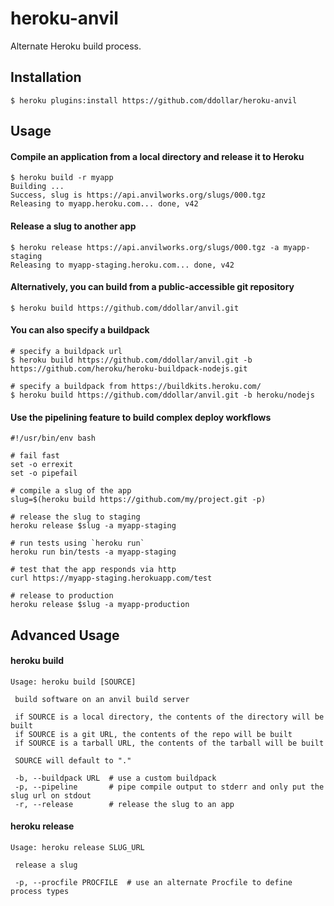 # heroku-anvil

Alternate Heroku build process.

## Installation

    $ heroku plugins:install https://github.com/ddollar/heroku-anvil

## Usage

#### Compile an application from a local directory and release it to Heroku

    $ heroku build -r myapp
    Building ...
    Success, slug is https://api.anvilworks.org/slugs/000.tgz
    Releasing to myapp.heroku.com... done, v42

#### Release a slug to another app

    $ heroku release https://api.anvilworks.org/slugs/000.tgz -a myapp-staging
    Releasing to myapp-staging.heroku.com... done, v42
    
#### Alternatively, you can build from a public-accessible git repository

    $ heroku build https://github.com/ddollar/anvil.git
    
#### You can also specify a buildpack

    # specify a buildpack url
    $ heroku build https://github.com/ddollar/anvil.git -b https://github.com/heroku/heroku-buildpack-nodejs.git
    
    # specify a buildpack from https://buildkits.heroku.com/
    $ heroku build https://github.com/ddollar/anvil.git -b heroku/nodejs
    
#### Use the pipelining feature to build complex deploy workflows

    #!/usr/bin/env bash
    
    # fail fast
    set -o errexit
    set -o pipefail
    
    # compile a slug of the app
    slug=$(heroku build https://github.com/my/project.git -p)

    # release the slug to staging
    heroku release $slug -a myapp-staging
    
    # run tests using `heroku run`
    heroku run bin/tests -a myapp-staging
    
    # test that the app responds via http
    curl https://myapp-staging.herokuapp.com/test
    
    # release to production
    heroku release $slug -a myapp-production

## Advanced Usage

#### heroku build

    Usage: heroku build [SOURCE]

     build software on an anvil build server

     if SOURCE is a local directory, the contents of the directory will be built
     if SOURCE is a git URL, the contents of the repo will be built
     if SOURCE is a tarball URL, the contents of the tarball will be built

     SOURCE will default to "."

     -b, --buildpack URL  # use a custom buildpack
     -p, --pipeline       # pipe compile output to stderr and only put the slug url on stdout
     -r, --release        # release the slug to an app

#### heroku release

    Usage: heroku release SLUG_URL

     release a slug

     -p, --procfile PROCFILE  # use an alternate Procfile to define process types
